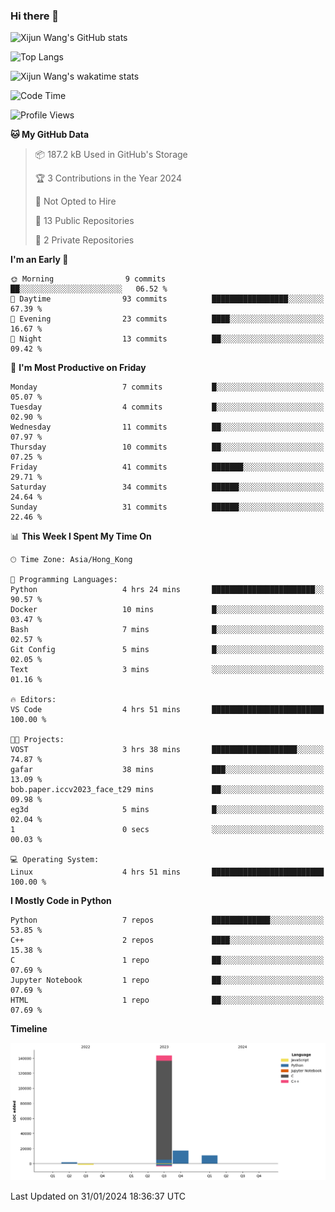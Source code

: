 ### Hi there 👋

![Xijun Wang's GitHub stats](https://github-readme-stats.vercel.app/api?username=kopper-xdu&show_icons=true&bg_color=00000000)

![Top Langs](https://github-readme-stats.vercel.app/api/top-langs/?username=kopper-xdu&size_weight=0.5&count_weight=0.5&exclude_repo=homepage,kopper-xdu.github.io&layout=compact)


![Xijun Wang's wakatime stats](https://github-readme-stats.vercel.app/api/wakatime?username=kopper)

<!--START_SECTION:waka-->
![Code Time](http://img.shields.io/badge/Code%20Time-152%20hrs%204%20mins-blue)

![Profile Views](http://img.shields.io/badge/Profile%20Views-0-blue)

**🐱 My GitHub Data** 

> 📦 187.2 kB Used in GitHub's Storage 
 > 
> 🏆 3 Contributions in the Year 2024
 > 
> 🚫 Not Opted to Hire
 > 
> 📜 13 Public Repositories 
 > 
> 🔑 2 Private Repositories 
 > 
**I'm an Early 🐤** 

```text
🌞 Morning                9 commits           ██░░░░░░░░░░░░░░░░░░░░░░░   06.52 % 
🌆 Daytime                93 commits          █████████████████░░░░░░░░   67.39 % 
🌃 Evening                23 commits          ████░░░░░░░░░░░░░░░░░░░░░   16.67 % 
🌙 Night                  13 commits          ██░░░░░░░░░░░░░░░░░░░░░░░   09.42 % 
```
📅 **I'm Most Productive on Friday** 

```text
Monday                   7 commits           █░░░░░░░░░░░░░░░░░░░░░░░░   05.07 % 
Tuesday                  4 commits           █░░░░░░░░░░░░░░░░░░░░░░░░   02.90 % 
Wednesday                11 commits          ██░░░░░░░░░░░░░░░░░░░░░░░   07.97 % 
Thursday                 10 commits          ██░░░░░░░░░░░░░░░░░░░░░░░   07.25 % 
Friday                   41 commits          ███████░░░░░░░░░░░░░░░░░░   29.71 % 
Saturday                 34 commits          ██████░░░░░░░░░░░░░░░░░░░   24.64 % 
Sunday                   31 commits          ██████░░░░░░░░░░░░░░░░░░░   22.46 % 
```


📊 **This Week I Spent My Time On** 

```text
🕑︎ Time Zone: Asia/Hong_Kong

💬 Programming Languages: 
Python                   4 hrs 24 mins       ███████████████████████░░   90.57 % 
Docker                   10 mins             █░░░░░░░░░░░░░░░░░░░░░░░░   03.47 % 
Bash                     7 mins              █░░░░░░░░░░░░░░░░░░░░░░░░   02.57 % 
Git Config               5 mins              █░░░░░░░░░░░░░░░░░░░░░░░░   02.05 % 
Text                     3 mins              ░░░░░░░░░░░░░░░░░░░░░░░░░   01.16 % 

🔥 Editors: 
VS Code                  4 hrs 51 mins       █████████████████████████   100.00 % 

🐱‍💻 Projects: 
VOST                     3 hrs 38 mins       ███████████████████░░░░░░   74.87 % 
gafar                    38 mins             ███░░░░░░░░░░░░░░░░░░░░░░   13.09 % 
bob.paper.iccv2023_face_t29 mins             ██░░░░░░░░░░░░░░░░░░░░░░░   09.98 % 
eg3d                     5 mins              █░░░░░░░░░░░░░░░░░░░░░░░░   02.04 % 
1                        0 secs              ░░░░░░░░░░░░░░░░░░░░░░░░░   00.03 % 

💻 Operating System: 
Linux                    4 hrs 51 mins       █████████████████████████   100.00 % 
```

**I Mostly Code in Python** 

```text
Python                   7 repos             █████████████░░░░░░░░░░░░   53.85 % 
C++                      2 repos             ████░░░░░░░░░░░░░░░░░░░░░   15.38 % 
C                        1 repo              ██░░░░░░░░░░░░░░░░░░░░░░░   07.69 % 
Jupyter Notebook         1 repo              ██░░░░░░░░░░░░░░░░░░░░░░░   07.69 % 
HTML                     1 repo              ██░░░░░░░░░░░░░░░░░░░░░░░   07.69 % 
```



**Timeline**

![Lines of Code chart](https://raw.githubusercontent.com/kopper-xdu/kopper-xdu/main/assets/bar_graph.png)


 Last Updated on 31/01/2024 18:36:37 UTC
<!--END_SECTION:waka-->

<!--
**kopper-xdu/kopper-xdu** is a ✨ _special_ ✨ repository because its `README.md` (this file) appears on your GitHub profile.

Here are some ideas to get you started:

- 🔭 I’m currently working on ...
- 🌱 I’m currently learning ...
- 👯 I’m looking to collaborate on ...
- 🤔 I’m looking for help with ...
- 💬 Ask me about ...
- 📫 How to reach me: ...
- 😄 Pronouns: ...
- ⚡ Fun fact: ...
-->
